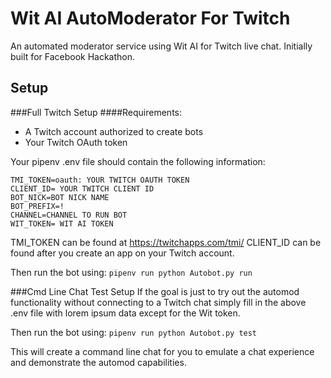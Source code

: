 # Wit AI AutoModerator For Twitch
An automated moderator service using Wit AI for Twitch live chat. Initially built for Facebook Hackathon.

## Setup
###Full Twitch Setup
####Requirements:
- A Twitch account authorized to create bots
- Your Twitch OAuth token

Your pipenv .env file should contain the following information:
```
TMI_TOKEN=oauth: YOUR TWITCH OAUTH TOKEN
CLIENT_ID= YOUR TWITCH CLIENT ID
BOT_NICK=BOT NICK NAME
BOT_PREFIX=!
CHANNEL=CHANNEL TO RUN BOT
WIT_TOKEN= WIT AI TOKEN
```
TMI_TOKEN can be found at https://twitchapps.com/tmi/
CLIENT_ID can be found after you create an app on your Twitch account.

Then run the bot using:
`pipenv run python Autobot.py run`

###Cmd Line Chat Test Setup
If the goal is just to try out the automod functionality without connecting to a Twitch chat simply fill in the above .env file with lorem ipsum data except for the Wit token.

Then run the bot using:
`pipenv run python Autobot.py test`

This will create a command line chat for you to emulate a chat experience and demonstrate the automod capabilities.


